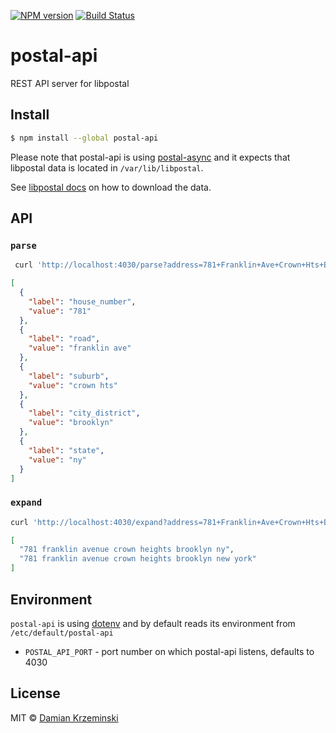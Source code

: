 [![NPM version][npm-image]][npm-url]
[![Build Status][travis-image]][travis-url]

# postal-api

REST API server for libpostal

## Install

```sh
$ npm install --global postal-api
```

Please note that postal-api is using [postal-async] and it expects that
libpostal data is located in `/var/lib/libpostal`.

See [libpostal docs] on how to download the data.

## API

### `parse`

```sh
 curl 'http://localhost:4030/parse?address=781+Franklin+Ave+Crown+Hts+Brooklyn+NY'
```

```json
[
  {
    "label": "house_number",
    "value": "781"
  },
  {
    "label": "road",
    "value": "franklin ave"
  },
  {
    "label": "suburb",
    "value": "crown hts"
  },
  {
    "label": "city_district",
    "value": "brooklyn"
  },
  {
    "label": "state",
    "value": "ny"
  }
]

```


### `expand`

```sh
curl 'http://localhost:4030/expand?address=781+Franklin+Ave+Crown+Hts+Brooklyn+NY'
```


```json
[
  "781 franklin avenue crown heights brooklyn ny",
  "781 franklin avenue crown heights brooklyn new york"
]
```

## Environment

`postal-api` is using [dotenv] and by default reads its environment from `/etc/default/postal-api`

- `POSTAL_API_PORT` - port number on which postal-api listens, defaults to 4030


## License

MIT © [Damian Krzeminski](https://pirxpilot.me)

[dotenv]: https://www.npmjs.com/package/dotenv
[postal-async]: https://www.npmjs.com/package/postal-async
[libpostal docs]: https://github.com/openvenues/libpostal#data-files

[npm-image]: https://img.shields.io/npm/v/postal-api.svg
[npm-url]: https://npmjs.org/package/postal-api

[travis-url]: https://travis-ci.com/pirxpilot/postal-api
[travis-image]: https://img.shields.io/travis/com/pirxpilot/postal-api.svg

